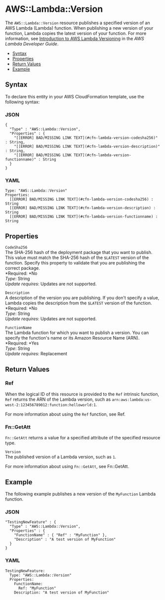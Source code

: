 # AWS::Lambda::Version<a name="aws-resource-lambda-version"></a>

The `AWS::Lambda::Version` resource publishes a specified version of an AWS Lambda \(Lambda\) function\. When publishing a new version of your function, Lambda copies the latest version of your function\. For more information, see [Introduction to AWS Lambda Versioning](http://docs.aws.amazon.com/lambda/latest/dg/versioning-intro.html) in the *AWS Lambda Developer Guide*\.


+ [Syntax](#aws-resource-lambda-version-syntax)
+ [Properties](#w3ab2c21c10d814b9)
+ [Return Values](#w3ab2c21c10d814c11)
+ [Example](#w3ab2c21c10d814c13)

## Syntax<a name="aws-resource-lambda-version-syntax"></a>

To declare this entity in your AWS CloudFormation template, use the following syntax:

### JSON<a name="aws-resource-lambda-version-syntax.json"></a>

```
{
  "Type" : "AWS::Lambda::Version",
  "Properties" : {    
    "[[ERROR] BAD/MISSING LINK TEXT](#cfn-lambda-version-codesha256)" : String,
    "[[ERROR] BAD/MISSING LINK TEXT](#cfn-lambda-version-description)" : String,         
    "[[ERROR] BAD/MISSING LINK TEXT](#cfn-lambda-version-functionname)" : String
  }
}
```

### YAML<a name="aws-resource-lambda-version-syntax.yaml"></a>

```
Type: "AWS::Lambda::Version"
Properties:     
  [[ERROR] BAD/MISSING LINK TEXT](#cfn-lambda-version-codesha256) : String
  [[ERROR] BAD/MISSING LINK TEXT](#cfn-lambda-version-description) : String         
  [[ERROR] BAD/MISSING LINK TEXT](#cfn-lambda-version-functionname) : String
```

## Properties<a name="w3ab2c21c10d814b9"></a>

`CodeSha256`  
The SHA\-256 hash of the deployment package that you want to publish\. This value must match the SHA\-256 hash of the `$LATEST` version of the function\. Specify this property to validate that you are publishing the correct package\.   
*Required: *No  
*Type*: String  
*Update requires*: Updates are not supported\.

`Description`  
A description of the version you are publishing\. If you don't specify a value, Lambda copies the description from the `$LATEST` version of the function\.  
*Required: *No  
*Type*: String  
*Update requires*: Updates are not supported\.

`FunctionName`  
The Lambda function for which you want to publish a version\. You can specify the function's name or its Amazon Resource Name \(ARN\)\.  
*Required: *Yes  
*Type*: String  
*Update requires*: Replacement

## Return Values<a name="w3ab2c21c10d814c11"></a>

### Ref<a name="w3ab2c21c10d814c11b2"></a>

When the logical ID of this resource is provided to the `Ref` intrinsic function, `Ref` returns the ARN of the Lambda version, such as `arn:aws:lambda:us-west-2:123456789012:function:helloworld:1`\.

For more information about using the `Ref` function, see Ref\.

### Fn::GetAtt<a name="w3ab2c21c10d814c11b4"></a>

`Fn::GetAtt` returns a value for a specified attribute of the specified resource type\.

`Version`  
The published version of a Lambda version, such as `1`\.

For more information about using `Fn::GetAtt`, see Fn::GetAtt\.

## Example<a name="w3ab2c21c10d814c13"></a>

The following example publishes a new version of the `MyFunction` Lambda function\.

### JSON<a name="aws-resource-lambda-version-example.json"></a>

```
"TestingNewFeature" : {
  "Type" : "AWS::Lambda::Version",
  "Properties" : {
    "FunctionName" : { "Ref" : "MyFunction" },
    "Description" : "A test version of MyFunction"
  }
}
```

### YAML<a name="aws-resource-lambda-version-example.yaml"></a>

```
TestingNewFeature: 
  Type: "AWS::Lambda::Version"
  Properties: 
    FunctionName: 
      Ref: "MyFunction"
    Description: "A test version of MyFunction"
```